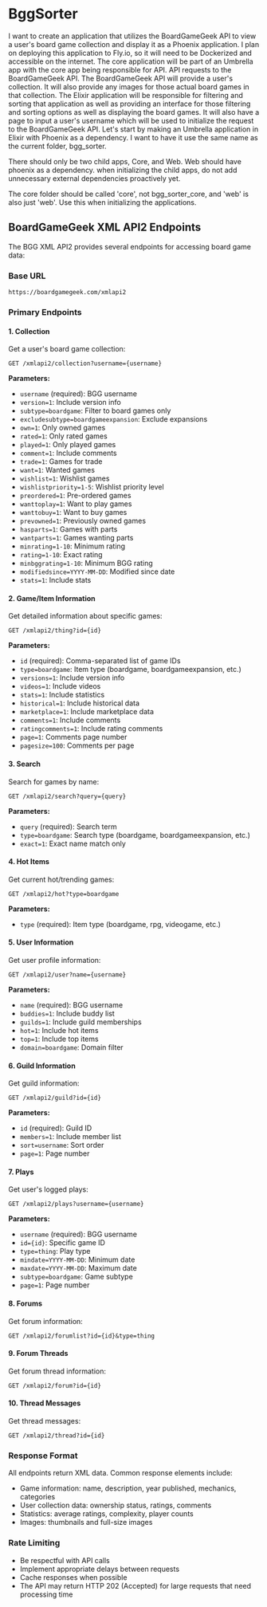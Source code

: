 # BggSorter

I want to create an application that utilizes the BoardGameGeek API to view a user's board game collection and display it as a Phoenix application. I plan on deploying this application to Fly.io, so it will need to be Dockerized and accessible on the internet. The core application will be part of an Umbrella app with the core app being responsible for API. API requests to the BoardGameGeek API. The BoardGameGeek API will provide a user's collection. It will also provide any images for those actual board games in that collection. The Elixir application will be responsible for filtering and sorting that application as well as providing an interface for those filtering and sorting options as well as displaying the board games. It will also have a page to input a user's username which will be used to initialize the request to the BoardGameGeek API. Let's start by making an Umbrella application in Elixir with Phoenix as a dependency. I want to have it use the same name as the current folder, bgg_sorter. 

There should only be two child apps, Core, and Web. Web should have phoenix as a dependency. when initializing the child apps, do not add unnecessary external dependencies proactively yet.

The core folder should be called 'core', not bgg_sorter_core, and 'web' is also just 'web'. Use this when initializing the applications.

## BoardGameGeek XML API2 Endpoints

The BGG XML API2 provides several endpoints for accessing board game data:

### Base URL
```
https://boardgamegeek.com/xmlapi2
```

### Primary Endpoints

#### 1. Collection
Get a user's board game collection:
```
GET /xmlapi2/collection?username={username}
```
**Parameters:**
- `username` (required): BGG username
- `version=1`: Include version info
- `subtype=boardgame`: Filter to board games only
- `excludesubtype=boardgameexpansion`: Exclude expansions
- `own=1`: Only owned games
- `rated=1`: Only rated games
- `played=1`: Only played games
- `comment=1`: Include comments
- `trade=1`: Games for trade
- `want=1`: Wanted games
- `wishlist=1`: Wishlist games
- `wishlistpriority=1-5`: Wishlist priority level
- `preordered=1`: Pre-ordered games
- `wanttoplay=1`: Want to play games
- `wanttobuy=1`: Want to buy games
- `prevowned=1`: Previously owned games
- `hasparts=1`: Games with parts
- `wantparts=1`: Games wanting parts
- `minrating=1-10`: Minimum rating
- `rating=1-10`: Exact rating
- `minbggrating=1-10`: Minimum BGG rating
- `modifiedsince=YYYY-MM-DD`: Modified since date
- `stats=1`: Include stats

#### 2. Game/Item Information
Get detailed information about specific games:
```
GET /xmlapi2/thing?id={id}
```
**Parameters:**
- `id` (required): Comma-separated list of game IDs
- `type=boardgame`: Item type (boardgame, boardgameexpansion, etc.)
- `versions=1`: Include version info
- `videos=1`: Include videos
- `stats=1`: Include statistics
- `historical=1`: Include historical data
- `marketplace=1`: Include marketplace data
- `comments=1`: Include comments
- `ratingcomments=1`: Include rating comments
- `page=1`: Comments page number
- `pagesize=100`: Comments per page

#### 3. Search
Search for games by name:
```
GET /xmlapi2/search?query={query}
```
**Parameters:**
- `query` (required): Search term
- `type=boardgame`: Search type (boardgame, boardgameexpansion, etc.)
- `exact=1`: Exact name match only

#### 4. Hot Items
Get current hot/trending games:
```
GET /xmlapi2/hot?type=boardgame
```
**Parameters:**
- `type` (required): Item type (boardgame, rpg, videogame, etc.)

#### 5. User Information
Get user profile information:
```
GET /xmlapi2/user?name={username}
```
**Parameters:**
- `name` (required): BGG username
- `buddies=1`: Include buddy list
- `guilds=1`: Include guild memberships
- `hot=1`: Include hot items
- `top=1`: Include top items
- `domain=boardgame`: Domain filter

#### 6. Guild Information
Get guild information:
```
GET /xmlapi2/guild?id={id}
```
**Parameters:**
- `id` (required): Guild ID
- `members=1`: Include member list
- `sort=username`: Sort order
- `page=1`: Page number

#### 7. Plays
Get user's logged plays:
```
GET /xmlapi2/plays?username={username}
```
**Parameters:**
- `username` (required): BGG username
- `id={id}`: Specific game ID
- `type=thing`: Play type
- `mindate=YYYY-MM-DD`: Minimum date
- `maxdate=YYYY-MM-DD`: Maximum date
- `subtype=boardgame`: Game subtype
- `page=1`: Page number

#### 8. Forums
Get forum information:
```
GET /xmlapi2/forumlist?id={id}&type=thing
```

#### 9. Forum Threads
Get forum thread information:
```
GET /xmlapi2/forum?id={id}
```

#### 10. Thread Messages
Get thread messages:
```
GET /xmlapi2/thread?id={id}
```

### Response Format
All endpoints return XML data. Common response elements include:
- Game information: name, description, year published, mechanics, categories
- User collection data: ownership status, ratings, comments
- Statistics: average ratings, complexity, player counts
- Images: thumbnails and full-size images

### Rate Limiting
- Be respectful with API calls
- Implement appropriate delays between requests
- Cache responses when possible
- The API may return HTTP 202 (Accepted) for large requests that need processing time
